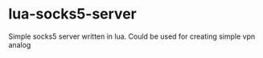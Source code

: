 # lua-socks5-server
Simple socks5 server written in lua. Could be used for creating simple vpn analog
